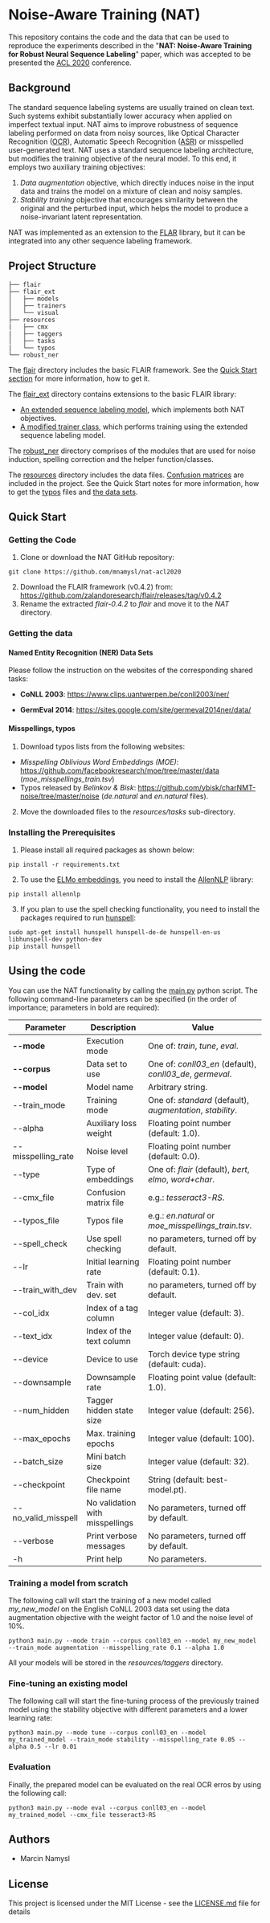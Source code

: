 # Noise-Aware Training (NAT)

This repository contains the code and the data that can be used to reproduce the experiments described in the "**NAT: Noise-Aware Training for Robust Neural Sequence Labeling**" paper, which was accepted to be presented the [ACL 2020](https://acl2020.org/) conference. 

## Background

The standard sequence labeling systems are usually trained on clean text. Such systems exhibit substantially lower accuracy when applied on imperfect textual input. NAT aims to improve robustness of sequence labeling performed on data from noisy sources, like Optical Character Recognition ([OCR](https://en.wikipedia.org/wiki/Optical_character_recognition)), Automatic Speech Recognition ([ASR](https://en.wikipedia.org/wiki/Speech_recognition)) or misspelled user-generated text. NAT uses a standard sequence labeling architecture, but modifies the training objective of the neural model. To this end, it employs two auxiliary training objectives:

1. *Data augmentation* objective, which directly induces noise in the input data and trains the model on a mixture of clean and noisy samples.
2. *Stability training* objective that encourages similarity between the original and the perturbed input, which helps the model to produce a noise-invariant latent representation.

NAT was implemented as an extension to the [FLAR](https://github.com/zalandoresearch/flair) library, but it can be integrated into any other sequence labeling framework. 

## Project Structure

```
├── flair
├── flair_ext
│   ├── models
│   ├── trainers
│   └── visual
├── resources
|   ├── cmx
|   ├── taggers
│   ├── tasks
|   └── typos
└── robust_ner
```

The [flair](./flair) directory includes the basic FLAIR framework. See the [Quick Start section](README.md#getting-the-code) for more information, how to get it.

The [flair_ext](./flair_ext) directory contains extensions to the basic FLAIR library:
* [An extended sequence labeling model](./flair_ext/models/nat_sequence_tagger_model.py), which implements both NAT objectives.
* [A modified trainer class](./flair_ext/trainers/trainer.py), which performs training using the extended sequence labeling model. 

The [robust_ner](./robust_ner) directory comprises of the modules that are used for noise induction, spelling correction and the helper function/classes.

The [resources](./resources) directory includes the data files. [Confusion matrices](./resources/cmx) are included in the project. See the Quick Start notes for more information, how to get the [typos](README.md#misspellings-typos) files and [the data sets](README.md#named-entity-recognition-ner-data-sets).

## Quick Start

### Getting the Code

1. Clone or download the NAT GitHub repository:

```
git clone https://github.com/mnamysl/nat-acl2020
```

2. Download the FLAIR framework (v0.4.2) from: https://github.com/zalandoresearch/flair/releases/tag/v0.4.2
3. Rename the extracted *flair-0.4.2* to *flair* and move it to the *NAT* directory. 

### Getting the data

#### Named Entity Recognition (NER) Data Sets

Please follow the instruction on the websites of the corresponding shared tasks:

* **CoNLL 2003**: https://www.clips.uantwerpen.be/conll2003/ner/

* **GermEval 2014**: https://sites.google.com/site/germeval2014ner/data/

#### Misspellings, typos

1. Download typos lists from the following websites:
* *Misspelling Oblivious Word Embeddings (MOE)*: https://github.com/facebookresearch/moe/tree/master/data (*moe_misspellings_train.tsv*)
* Typos released by *Belinkov & Bisk*: https://github.com/ybisk/charNMT-noise/tree/master/noise (*de.natural* and *en.natural* files).
2. Move the downloaded files to the *resources/tasks* sub-directory.

### Installing the Prerequisites

1. Please install all required packages as shown below:
```
pip install -r requirements.txt
```

2. To use the [ELMo embeddings](https://allennlp.org/elmo), you need to install the [AllenNLP](https://github.com/allenai/allennlp) library:
```
pip install allennlp
```

3. If you plan to use the spell checking functionality, you need to install the packages required to run [hunspell](http://hunspell.github.io/):
```
sudo apt-get install hunspell hunspell-de-de hunspell-en-us libhunspell-dev python-dev
pip install hunspell
```

## Using the code

You can use the NAT functionality by calling the [main.py](./main.py) python script. The following command-line parameters can be specified (in the order of importance; parameters in bold are required):

| Parameter           | Description              | Value                                                      |
| ------------------- | ------------------------ | ---------------------------------------------------------- |
| **--mode**          | Execution mode           | One of: *train*, *tune*, *eval*.                           |
| **--corpus**        | Data set to use          | One of: *conll03_en* (default), *conll03_de*, *germeval*.  |
| **--model**         | Model name               | Arbitrary string.                                          |
| --train_mode        | Training mode            | One of: *standard* (default), *augmentation*, *stability*. |
| --alpha             | Auxiliary loss weight    | Floating point number (default: 1.0).                      |
| --misspelling_rate  | Noise level              | Floating point number (default: 0.0).                      |
| --type              | Type of embeddings       | One of: *flair* (default), *bert*, *elmo*, *word+char*.    |
| --cmx_file          | Confusion matrix file    | e.g.: *tesseract3-RS*.                                     |
| --typos_file        | Typos file               | e.g.: *en.natural* or *moe_misspellings_train.tsv*.        |
| --spell_check       | Use spell checking       | no parameters, turned off by default.                      |
| --lr                | Initial learning rate    | Floating point number (default: 0.1).                      |
| --train_with_dev    | Train with dev. set      | no parameters, turned off by default.                      |
| --col_idx           | Index of a tag column    | Integer value (default: 3).                                |
| --text_idx          | Index of the text column | Integer value (default: 0).                                |
| --device            | Device to use            | Torch device type string (default: cuda).                  |
| --downsample        | Downsample rate          | Floating point value (default: 1.0).                       |
| --num_hidden        | Tagger hidden state size | Integer value (default: 256).                              |
| --max_epochs        | Max. training epochs     | Integer value (default: 100).                              |
| --batch_size        | Mini batch size          | Integer value (default: 32).                               |
| --checkpoint        | Checkpoint file name     | String (default: best-model.pt).                           |
| --no_valid_misspell | No validation with misspellings | No parameters, turned off by default.               |
| --verbose           | Print verbose messages   | No parameters, turned off by default.                      |
| -h                  | Print help               | No parameters.                                             |

### Training a model from scratch

The following call will start the training of a new model called *my_new_model* on the English CoNLL 2003 data set using the data augmentation objective with the weight factor of 1.0 and the noise level of 10%.
```
python3 main.py --mode train --corpus conll03_en --model my_new_model --train_mode augmentation --misspelling_rate 0.1 --alpha 1.0
```

All your models will be stored in the *resources/taggers* directory.

### Fine-tuning an existing model

The following call will start the fine-tuning process of the previously trained model using the stability objective with different parameters and a lower learning rate:
```
python3 main.py --mode tune --corpus conll03_en --model my_trained_model --train_mode stability --misspelling_rate 0.05 --alpha 0.5 --lr 0.01
```

### Evaluation

Finally, the prepared model can be evaluated on the real OCR erros by using the following call:

```
python3 main.py --mode eval --corpus conll03_en --model my_trained_model --cmx_file tesseract3-RS
```

## Authors

* Marcin Namysl

## License

This project is licensed under the MIT License - see the [LICENSE.md](LICENSE.md) file for details
